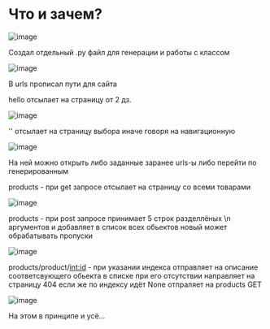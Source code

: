 # Что и зачем?

![image](https://user-images.githubusercontent.com/103320407/223500406-750e1549-c24f-4267-a419-218c4506c86f.png)

Создал отдельный .py файл для генерации и работы с классом

![image](https://user-images.githubusercontent.com/103320407/223500532-c31b8f33-51b1-4451-8c6f-ec1fe5e828bd.png)

В urls прописал пути для сайта

hello отсылает на страницу от 2 дз.

![image](https://user-images.githubusercontent.com/103320407/223500717-9b2c4dff-beeb-42f6-8a0e-966404a51a8f.png)

'' отсылает на страницу выбора иначе говоря на навигационную

![image](https://user-images.githubusercontent.com/103320407/223500865-8642e10b-ed9a-462c-a5f2-c2e2a90ba273.png)

На ней можно открыть либо заданные заранее urls-ы 
либо перейти по генерированным

products - при get запросе отсылает на страницу со всеми товарами

![image](https://user-images.githubusercontent.com/103320407/223501237-2563a37b-7aea-4b8a-97a4-4008a7aa855b.png)


products - при post запросе принимает 5 строк разделлёных \n аргументов и добавляет в список всех обьектов новый
может обрабатывать пропуски

![image](https://user-images.githubusercontent.com/103320407/223501665-c8935d37-fcef-47fb-a698-49519702d07e.png)


products/product/<int:id> - при указании индекса отправляет на описание соответсвующего обьекта в списке
при его отсутствии направляет на страницу 404
если же по индексу идёт None отпраляет на products GET

![image](https://user-images.githubusercontent.com/103320407/223502167-2ecd66ba-f792-4fe3-81cd-cff48270b6a9.png)


На этом в принципе и усё...

